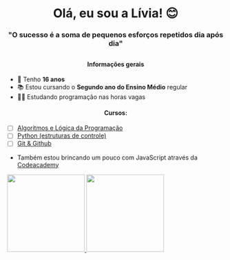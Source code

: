 <h1 align="center">Olá, eu sou a Lívia! 😊</h1>
<h3 align="center">"O sucesso é a soma de pequenos esforços repetidos dia após dia"</h3>

##


<h4 align="center">Informações gerais</h4>

- 🐣 Tenho **16 anos**
- 📚 Estou cursando o **Segundo ano do Ensino Médio** regular
- 👩‍💻 Estudando programação nas horas vagas

<h4 align="center">Cursos: </h4>

- [ ] [Algoritmos e Lógica da Programação](https://www.youtube.com/playlist?list=PLHz_AreHm4dmSj0MHol_aoNYCSGFqvfXV)
- [ ] [Python (estruturas de controle)](https://www.youtube.com/watch?v=nJkVHusJp6E&list=PLHz_AreHm4dk_nZHmxxf_J0WRAqy5Czye)
- [ ] [Git & Github](https://www.youtube.com/playlist?list=PLHz_AreHm4dm7ZULPAmadvNhH6vk9oNZA)
- Também estou brincando um pouco com JavaScript através da [Codeacademy](https://www.codecademy.com/)

<div>
  <a href="https://github.com/livia-lima">
  <img height="180em" src="https://github-readme-stats.vercel.app/api?username=livia-lima&show_icons=true&theme=dracula&include_all_commits=true&count_private=true"/>
  <img height="180em" src="https://github-readme-stats.vercel.app/api/top-langs/?username=livia-lima&layout=compact&langs_count=7&theme=dracula"/>
</div>
